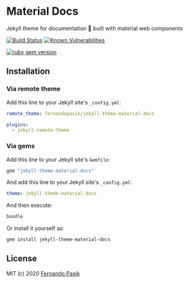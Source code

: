 # Material Docs

Jekyll theme for documentation 📝 built with material web components

<!-- BADGES - START -->

[![Build Status](https://github.com/fernandopasik/jekyll-theme-material-docs/actions/workflows/main.yml/badge.svg)](https://github.com/fernandopasik/jekyll-theme-material-docs/actions/workflows/main.yml 'Build Status')
[![Known Vulnerabilities](https://snyk.io/test/github/fernandopasik/jekyll-theme-material-docs/badge.svg?targetFile=package.json)](https://snyk.io/test/github/fernandopasik/jekyll-theme-material-docs?targetFile=package.json 'Known Vulnerabilities')

[![ruby gem version](https://img.shields.io/gem/v/jekyll-theme-material-docs?logo=rubygems)](https://rubygems.org/gems/jekyll-theme-material-docs 'ruby gem version')

<!-- BADGES - END -->

## Installation

### Via remote theme

Add this line to your Jekyll site's `_config.yml`:

```yaml
remote_theme: fernandopasik/jekyll-theme-material-docs

plugins:
  - jekyll-remote-theme
```

### Via gems

Add this line to your Jekyll site's `Gemfile`:

```ruby
gem "jekyll-theme-material-docs"
```

And add this line to your Jekyll site's `_config.yml`:

```yaml
theme: jekyll-theme-material-docs
```

And then execute:

```bash
bundle
```

Or install it yourself as:

```bash
gem install jekyll-theme-material-docs
```

## License

MIT (c) 2020 [Fernando Pasik](https://fernandopasik.com)
